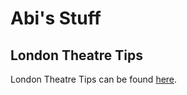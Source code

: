# Abi's Stuff

## London Theatre Tips
London Theatre Tips can be found [here](./theatre-tips/theatre-tips.md).